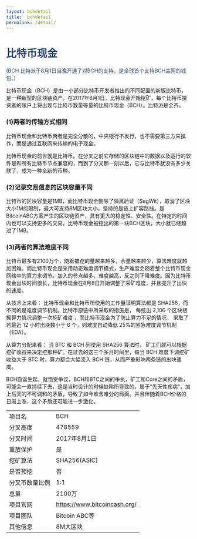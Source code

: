 ```yaml
---
layout: bchdetail
title:  bchdetail
permalink: /detail/
---
```

<h1 style="color: #2F416A" style="color: #2F416A">比特币现金</h1>
<p class="summarytxt" style="color: #2F416A">(BCH 比特派于8月1日当晚开通了对BCH的支持，是全球首个支持BCH主网的钱包。)
</p>
<p>比特币现金（BCH）是由一小部分比特币开发者推出的不同配置的新版比特币，是一种新型的区块链资产。在2017年8月1日，比特现金开始挖矿，每个比特币投资者的账户上将出现与比特币数量等量的比特币现金（BCH）。比特派是全齐。
</p>

<h3 id="tax">(1)两者的传输方式相同</h3>
<p>比特币现金和比特币两者是完全分散的，中央银行不发行，也不需要第三方来操作，而是通过互联网来传输的电子现金。
</p>
<p>比特币现金的前世就是比特币。在分叉之前它存储的区块链中的数据以及运行的软件是和所有比特币节点兼容的，而到了分叉那一刻以后，它与比特币就没有多少关联了，成为一种全新的币种。
</p>

<h3 id="tax">(2)记录交易信息的区块容量不同</h3>
<p>比特币的区块容量是1MB，而比特币现金删除了隔离验证（SegWit），取消了区块大小1M的限制，最大可支持8M区块大小，坚持的是链上扩容路线。是BitcoinABC方案产生的区块链资产，具有更大的稳定性、安全性。在特定的时间内也可以支持更多的交易。比特币现金被挖出的第一块BCH区块，大小就已经超过了1MB。
</p>

<h3 id="tax">(3)两者的算法难度不同</h3>
<p>比特币最多有2100万个，随着被挖的量越来越多，余量越来越少，算法难度就越加困难。而比特币现金是采用动态难度调节模式，生产难度会随着整个比特币现金网络中的算力来调节。加入的节点越多，难度越高，反之则下降难度。因为比特币现金出块时间很长，比特币现金在8月8日开始调整了采矿难度，并且提升了出块的速度。
</p>
<p>从技术上来看： 比特币现金和比特币所使用的工作量证明算法都是 SHA256，而不同的是难度调节机制。比特币原链中所采取的措施是， 每挖出 2,106 个区块根据算力情况调整一次挖矿难度 ，而比特币现金为了防止算力不足的情况， 采取了若最近 12 小时出块数小于 6 个，则难度自动降低 25%的紧急难度调节机制（EDA）。
</p>
<p>从算力分配来看： 当 BTC 和 BCH 同使用 SHA256 算法时， 矿工们就可以根据挖矿收益来决定挖那种矿。在过去的这三个多月时间里，每当 BCH 难度下调挖矿收益大于 BTC 时，算力都会大幅流入 BCH 链，从而严重影响两条链的出块速度。
</p>
<p>BCH自诞生起，就饱受争议，BCH和BTC之间的争执，矿工和Core之间的矛盾，可能会一直持续下去，这是当时设计的时候缺陷所导致的，属于“先天性疾病”，加上后天的不可调和的矛盾，导致了如今难舍难分的局面。并且伴随着BCH价格的日渐上涨，这个矛盾还可能进一步激化。
</p>
<table class="center">
  <tbody>
    <tr>
        <td class="tablehalf">项目名</td>
        <td class="tablehalf">BCH</td>
    </tr>
    <tr>
        <td>分叉高度</td>
        <td>478559</td>
    </tr>
    <tr>
        <td>分叉时间</td>
        <td>2017年8月1日</td>
    </tr>
    <tr>
        <td>重放保护</td>
        <td>是</td>
    </tr>
    <tr>
        <td>挖矿算法</td>
        <td>SHA256(ASIC)</td>
    </tr>
    <tr>
        <td>是否预挖</td>
        <td>否</td>
    </tr>
    <tr>
        <td>分叉币数量比例</td>
        <td>1:1</td>
    </tr>
    <tr>
        <td>总量</td>
        <td>2100万</td>
    </tr>
    <tr>
        <td>项目官网</td>
        <td><a href="https://www.bitcoincash.org/">https://www.bitcoincash.org/</a></td>
    </tr>
    <tr>
        <td>项目团队</td>
        <td>Bitcoin ABC等</td>
    </tr>
    <tr>
        <td>其他信息</td>
        <td>8M大区块</td>
    </tr>
  </tbody>
</table>
